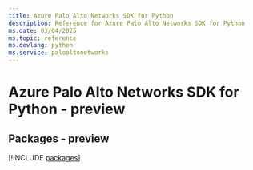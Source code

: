 ```yaml
---
title: Azure Palo Alto Networks SDK for Python
description: Reference for Azure Palo Alto Networks SDK for Python
ms.date: 03/04/2025
ms.topic: reference
ms.devlang: python
ms.service: paloaltonetworks
---
```

# Azure Palo Alto Networks SDK for Python - preview
## Packages - preview
[!INCLUDE [packages](palo-alto-networks-index.md)]